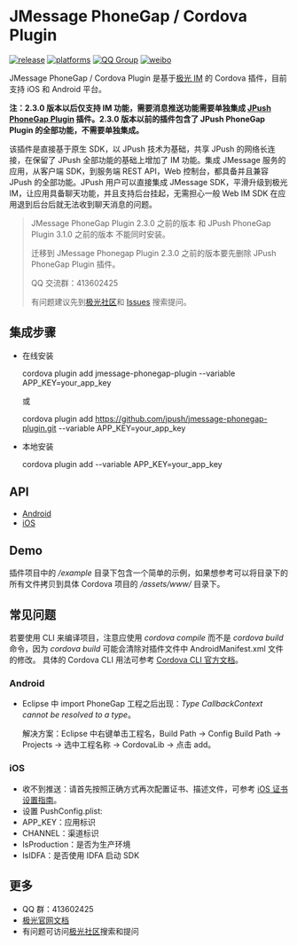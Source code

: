 # JMessage PhoneGap / Cordova Plugin

[![release](https://img.shields.io/badge/release-2.3.9-blue.svg)](https://github.com/jpush/jmessage-phonegap-plugin/releases)
[![platforms](https://img.shields.io/badge/platforms-iOS%7CAndroid-lightgrey.svg)](https://github.com/jpush/jmessage-phonegap-plugin)
[![QQ Group](https://img.shields.io/badge/QQ%20Group-413602425-red.svg)](https://github.com/jpush/jmessage-phonegap-plugin)
[![weibo](https://img.shields.io/badge/weibo-JPush-blue.svg)](http://weibo.com/jpush?refer_flag=1001030101_&is_all=1)

JMessage PhoneGap / Cordova Plugin 是基于[极光 IM](https://docs.jiguang.cn/jmessage/guideline/jmessage_guide/) 的 Cordova 插件，目前支持 iOS 和 Android 平台。

**注：2.3.0 版本以后仅支持 IM 功能，需要消息推送功能需要单独集成 [JPush PhoneGap Plugin](https://github.com/jpush/jpush-phonegap-plugin) 插件。2.3.0 版本以前的插件包含了 JPush PhoneGap Plugin 的全部功能，不需要单独集成。**

该插件是直接基于原生 SDK，以 JPush 技术为基础，共享 JPush 的网络长连接，在保留了 JPush 全部功能的基础上增加了 IM 功能。集成 JMessage 服务的应用，从客户端 SDK，到服务端 REST API，Web 控制台，都具备并且兼容 JPush 的全部功能。JPush 用户可以直接集成 JMessage SDK，平滑升级到极光IM，让应用具备聊天功能，并且支持后台挂起，无需担心一般 Web IM SDK 在应用退到后台后就无法收到聊天消息的问题。

>JMessage PhoneGap Plugin 2.3.0 之前的版本 和 JPush PhoneGap Plugin 3.1.0 之前的版本 不能同时安装。
>
>迁移到 JMessage Phonegap Plugin 2.3.0 之前的版本要先删除 JPush PhoneGap Plugin 插件。
>
>QQ 交流群：413602425
>
>有问题建议先到[极光社区](https://community.jiguang.cn/)和 [Issues](https://github.com/jpush/jmessage-phonegap-plugin/issues) 搜索提问。

## 集成步骤
- 在线安装

   cordova plugin add jmessage-phonegap-plugin --variable APP_KEY=your_app_key

   或

   	cordova plugin add https://github.com/jpush/jmessage-phonegap-plugin.git --variable APP_KEY=your_app_key

- 本地安装

   cordova plugin add <Plugin Path> --variable APP_KEY=your_app_key

## API
- [Android](/doc/Android_API.md)
- [iOS](/doc/iOS_API.md)

## Demo
插件项目中的 */example* 目录下包含一个简单的示例，如果想参考可以将目录下的所有文件拷贝到具体 Cordova 项目的 */assets/www/* 目录下。

## 常见问题
若要使用 CLI 来编译项目，注意应使用 *cordova compile* 而不是 *cordova build* 命令，因为 *cordova build* 可能会清除对插件文件中 AndroidManifest.xml 文件的修改。
具体的 Cordova CLI 用法可参考 [Cordova CLI 官方文档](https://cordova.apache.org/docs/en/latest/reference/cordova-cli/index.html)。

### Android
- Eclipse 中 import PhoneGap 工程之后出现：*Type CallbackContext cannot be resolved to a type*。

  解决方案：Eclipse 中右键单击工程名，Build Path -> Config Build Path -> Projects -> 选中工程名称 -> CordovaLib -> 点击 add。

### iOS
- 收不到推送：请首先按照正确方式再次配置证书、描述文件，可参考 [iOS 证书设置指南](https://docs.jiguang.cn/jpush/client/iOS/ios_cer_guide/)。
- 设置 PushConfig.plist:
- APP_KEY：应用标识
- CHANNEL：渠道标识
- IsProduction：是否为生产环境
- IsIDFA：是否使用 IDFA 启动 SDK

## 更多
- QQ 群：413602425
- [极光官网文档](http://docs.jiguang.cn/guideline/jmessage_guide/)
- 有问题可访问[极光社区](http://community.jiguang.cn/)搜索和提问
